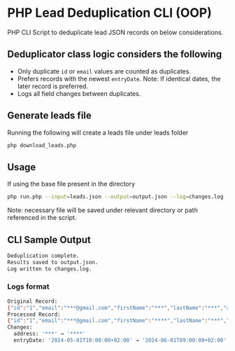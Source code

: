 # PHP Lead Deduplication CLI (OOP)

PHP CLI Script to deduplicate lead JSON records on below considerations.

## Deduplicator class logic considers the following

- Only duplicate `id` or `email` values are counted as duplicates.
- Prefers records with the newest `entryDate`. Note: If identical dates, the later record is preferred.
- Logs all field changes between duplicates.

## Generate leads file
Running the following will create a leads file under leads folder
```bash
php download_leads.php
```
## Usage

If using the base file present in the directory
```bash
php run.php --input=leads.json --output=output.json --log=changes.log
```

Note: necessary file will be saved under relevant directory or path referenced in the script.

## CLI Sample Output
```bash
Deduplication complete.
Results saved to output.json.
Log written to changes.log.
```

### Logs format
```bash
Original Record:
{"id":"1","email":"***@gmail.com","firstName":"***","lastName":"***","address":"***","entryDate":"2024-05-01T10:00:00+02:00"}
Processed Record:
{"id":"1","email":"***@gmail.com","firstName":"****","lastName":"***","address":"***","entryDate":"2024-06-01T09:00:00+02:00"}
Changes:
  address: '***' → '****'
  entryDate: '2024-05-01T10:00:00+02:00' → '2024-06-01T09:00:00+02:00'
```
